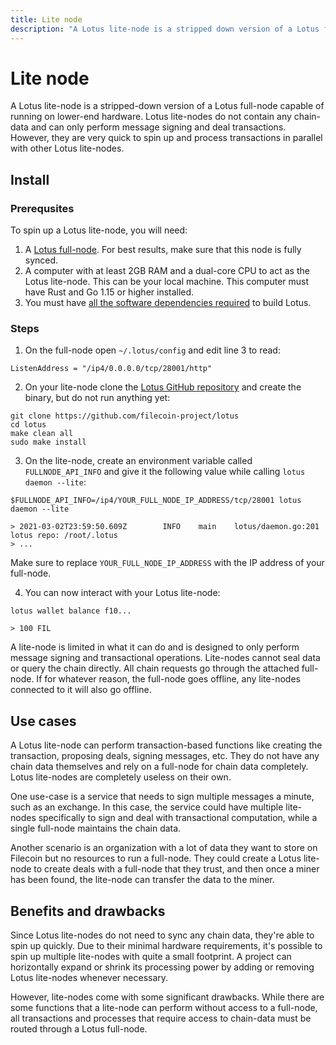 ```yaml
---
title: Lite node 
description: "A Lotus lite-node is a stripped down version of a Lotus full-node capable of running on lower-end hardware. Lotus lite-nodes do not contain any chain-data and can only perform message signing and deal transactions. However, they are very quick to spin up, and process transactions in parallel with other Lotus lite-nodes."
---
```


# Lite node 

A Lotus lite-node is a stripped-down version of a Lotus full-node capable of running on lower-end hardware. Lotus lite-nodes do not contain any chain-data and can only perform message signing and deal transactions. However, they are very quick to spin up and process transactions in parallel with other Lotus lite-nodes.

## Install

### Prerequsites

To spin up a Lotus lite-node, you will need:

1. A [Lotus full-node](../../get-started/lotus). For best results, make sure that this node is fully synced. 
2. A computer with at least 2GB RAM and a dual-core CPU to act as the Lotus lite-node. This can be your local machine. This computer must have Rust and Go 1.15 or higher installed.
3. You must have [all the software dependencies required](../../get-started/lotus/installation##software-dependencies) to build Lotus.

### Steps

1. On the full-node open `~/.lotus/config` and edit line 3 to read:

```
ListenAddress = "/ip4/0.0.0.0/tcp/28001/http"
```

2. On your lite-node clone the [Lotus GitHub repository](https://github.com/filecoin-project/lotus) and create the binary, but do not run anything yet:

```
git clone https://github.com/filecoin-project/lotus
cd lotus
make clean all
sudo make install
```

3. On the lite-node, create an environment variable called `FULLNODE_API_INFO` and give it the following value while calling `lotus daemon --lite`:

```
$FULLNODE_API_INFO=/ip4/YOUR_FULL_NODE_IP_ADDRESS/tcp/28001 lotus daemon --lite

> 2021-03-02T23:59:50.609Z        INFO    main    lotus/daemon.go:201     lotus repo: /root/.lotus
> ...
```

Make sure to replace `YOUR_FULL_NODE_IP_ADDRESS` with the IP address of your full-node.

4. You can now interact with your Lotus lite-node:

```
lotus wallet balance f10...

> 100 FIL
```

A lite-node is limited in what it can do and is designed to only perform message signing and transactional operations. Lite-nodes cannot seal data or query the chain directly. All chain requests go through the attached full-node. If for whatever reason, the full-node goes offline, any lite-nodes connected to it will also go offline.

## Use cases 

A Lotus lite-node can perform transaction-based functions like creating the transaction, proposing deals, signing messages, etc. They do not have any chain data themselves and rely on a full-node for chain data completely. Lotus lite-nodes are completely useless on their own.

One use-case is a service that needs to sign multiple messages a minute, such as an exchange. In this case, the service could have multiple lite-nodes specifically to sign and deal with transactional computation, while a single full-node maintains the chain data.

Another scenario is an organization with a lot of data they want to store on Filecoin but no resources to run a full-node. They could create a Lotus lite-node to create deals with a full-node that they trust, and then once a miner has been found, the lite-node can transfer the data to the miner.

## Benefits and drawbacks 

Since Lotus lite-nodes do not need to sync any chain data, they're able to spin up quickly. Due to their minimal hardware requirements, it's possible to spin up multiple lite-nodes with quite a small footprint. A project can horizontally expand or shrink its processing power by adding or removing Lotus lite-nodes whenever necessary.

However, lite-nodes come with some significant drawbacks. While there are some functions that a lite-node can perform without access to a full-node, all transactions and processes that require access to chain-data must be routed through a Lotus full-node. 

